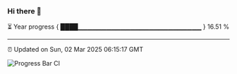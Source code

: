 ### Hi there 👋

⏳ Year progress { ████▁▁▁▁▁▁▁▁▁▁▁▁▁▁▁▁▁▁▁▁▁▁▁▁▁▁ } 16.51 %

---

⏰ Updated on Sun, 02 Mar 2025 06:15:17 GMT

![Progress Bar CI](https://github.com/code-lakshay/GitHub-Actions-Demo/workflows/Progress%20Bar%20CI/badge.svg)
